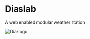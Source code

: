 # Diaslab
A web enabled modular weather station

![Diaslogo](https://raw.githubusercontent.com/zpiman/Diaslab/master/diaslab.png)
